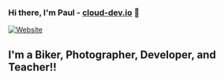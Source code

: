 ### Hi there, I'm Paul - [cloud-dev.io][website] 👋

[![Website](https://img.shields.io/website?label=cloud-dev.io&style=for-the-badge&url=https://cloud-dev.io)](https://cloud-dev.io)

## I'm a Biker, Photographer, Developer, and Teacher!!


[website]: https://cloud-dev.io
[youtube]: https://www.youtube.com/channel/UCW-eEMZ_3LKBXii5KOrOmFg
[linkedin]: https://linkedin.com/in/pescarcena
